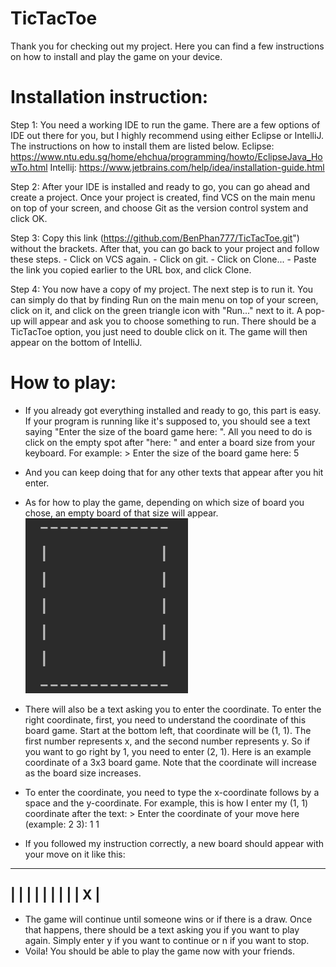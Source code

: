# TicTacToe
Thank you for checking out my project. Here you can find a few instructions on how to 
install and play the game on your device.

# Installation instruction:
Step 1: You need a working IDE to run the game. There are a few options of IDE out there
for you, but I highly recommend using either Eclipse or IntelliJ. The instructions on how to install them are listed below.
        Eclipse: https://www.ntu.edu.sg/home/ehchua/programming/howto/EclipseJava_HowTo.html
        Intellij: https://www.jetbrains.com/help/idea/installation-guide.html
        
Step 2: After your IDE is installed and ready to go, you can go ahead and create a project. Once your project is created, 
find VCS on the main menu on top of your screen, and choose Git as the version control system and click OK.

Step 3: Copy this link (https://github.com/BenPhan777/TicTacToe.git") without the brackets. After that, you can go back to
your project and follow these steps.
        - Click on VCS again.
        - Click on git.
        - Click on Clone...
        - Paste the link you copied earlier to the URL box, and click Clone.
        
Step 4: You now have a copy of my project. The next step is to run it. You can simply do that by finding Run on the main menu
on top of your screen, click on it, and click on the green triangle icon with "Run..." next to it. A pop-up will appear
and ask you to choose something to run. There should be a TicTacToe option, you just need to double click on it. The game
will then appear on the bottom of IntelliJ.

# How to play:
- If you already got everything installed and ready to go, this part is easy. If your program is running like it's supposed to,
you should see a text saying "Enter the size of the board game here: ". All you need to do is click on the empty spot
after "here: " and enter a board size from your keyboard. 
For example: > Enter the size of the board game here: 5
- And you can keep doing that for any other texts that appear after you hit enter.
- As for how to play the game, depending on which size of board you chose, an empty board of that size will appear. 
![](before.png)
- There will also be a text asking you to enter the coordinate. To enter the right coordinate, first, you need to understand
the coordinate of this board game. Start at the bottom left, that coordinate will be (1, 1). The first number represents x, and
the second number represents y. So if you want to go right by 1, you need to enter (2, 1). Here is an example coordinate of a
3x3 board game. Note that the coordinate will increase as the board size increases.

- To enter the coordinate, you need to type the x-coordinate follows by a space and the y-coordinate. 
For example, this is how I enter my (1, 1) coordinate after the text:
                > Enter the coordinate of your move here (example: 2 3): 1 1
- If you followed my instruction correctly, a new board should appear with your move on it like this:
-------------
|           |
|           |
|           |
|           |
| X         |
-------------
- The game will continue until someone wins or if there is a draw. Once that happens, there should be a text asking you if you
want to play again. Simply enter y if you want to continue or n if you want to stop. 
- Voila! You should be able to play the game now with your friends.
